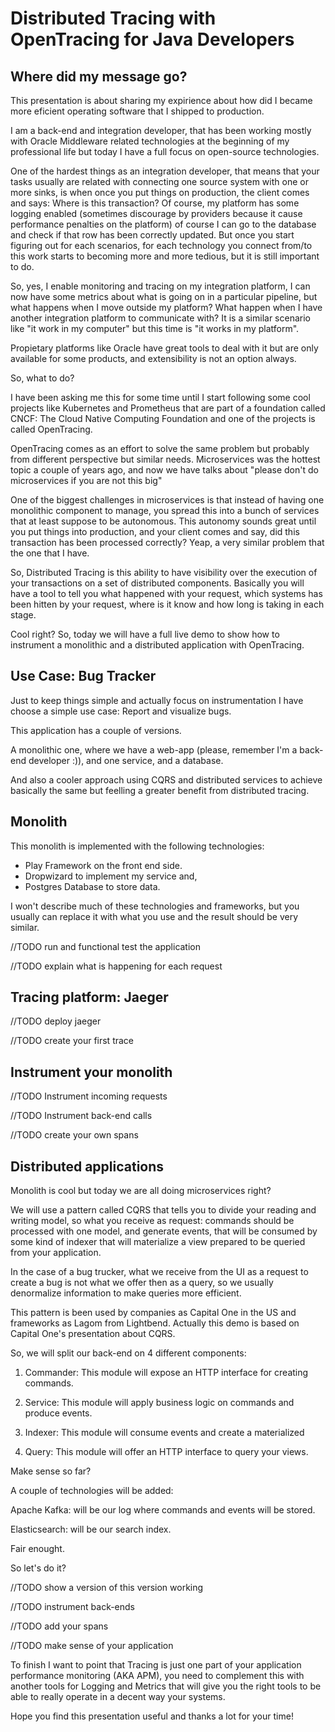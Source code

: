 # Distributed Tracing with OpenTracing for Java Developers

## Where did my message go?

This presentation is about sharing my expirience about how did I 
became more eficient operating software that I shipped to 
production. 

I am a back-end and integration developer, that has been working
mostly with Oracle Middleware related technologies at the 
beginning of my professional life but today I have a full focus 
on open-source technologies.

One of the hardest things as an integration developer, that 
means that your tasks usually are related with connecting 
one source system with one or more sinks, is when once you
put things on production, the client comes and says: 
Where is this transaction? Of course, my platform has some
logging enabled (sometimes discourage by providers 
because it cause performance penalties on the platform)
of course I can go to the database and check if that row has 
been correctly updated. But once you start figuring out 
for each scenarios, for each technology you connect from/to
this work starts to becoming more and more tedious, but it is
still important to do. 

So, yes, I enable monitoring and tracing on my integration platform,
I can now have some metrics about what is going on in a particular
pipeline, but what happens when I move outside my platform? 
What happen when I have another integration platform to communicate 
with? It is a similar scenario like "it work in my computer" 
but this time is "it works in my platform". 

Propietary platforms like Oracle have great tools to deal with it
but are only available for some products, and extensibility is 
not an option always.

So, what to do? 

I have been asking me this for some time until I start following
some cool projects like Kubernetes and Prometheus that are part
of a foundation called CNCF: The Cloud Native Computing Foundation
and one of the projects is called OpenTracing. 

OpenTracing comes as an effort to solve the same problem but 
probably from different perspective but similar needs.
Microservices was the hottest topic a couple of years ago, and
now we have talks about "please don't do microservices if you are 
not this big"

One of the biggest challenges in microservices is that instead of 
having one monolithic component to manage, you spread this 
into a bunch of services that at least suppose to be autonomous. 
This autonomy sounds great until you put things into production, 
and your client comes and say, did this transaction has been 
processed correctly? Yeap, a very similar problem that the one 
that I have. 

So, Distributed Tracing is this ability to have visibility
over the execution of your transactions on a set of distributed 
components. Basically you will have a tool to tell you what happened
with your request, which systems has been hitten by your request, 
where is it know and how long is taking in each stage. 

Cool right? So, today we will have a full live demo to show how 
to instrument a monolithic and a distributed application with 
OpenTracing.

## Use Case: Bug Tracker

Just to keep things simple and actually focus on instrumentation
I have choose a simple use case: Report and visualize bugs.

This application has a couple of versions.

A monolithic one, where we have a web-app (please, remember I'm 
a back-end developer :)), and one service, and a database.

And also a cooler approach using CQRS and distributed services
to achieve basically the same but feelling a greater benefit 
from distributed tracing.

## Monolith

This monolith is implemented with the following technologies:

* Play Framework on the front end side. 
* Dropwizard to implement my service and,
* Postgres Database to store data.

I won't describe much of these technologies and frameworks, 
but you usually can replace it with what you use and the result 
should be very similar.

//TODO run and functional test the application

//TODO explain what is happening for each request

## Tracing platform: Jaeger

//TODO deploy jaeger

//TODO create your first trace

## Instrument your monolith

//TODO Instrument incoming requests

//TODO Instrument back-end calls

//TODO create your own spans

## Distributed applications

Monolith is cool but today we are all doing microservices right?

We will use a pattern called CQRS that tells you to divide your
reading and writing model, so what you receive as request: commands
should be processed with one model, and generate events, that will 
be consumed by some kind of indexer that will materialize a view
prepared to be queried from your application.

In the case of a bug trucker, what we receive from the UI as a 
request to create a bug is not what we offer then as a query, 
so we usually denormalize information to make queries more efficient.

This pattern is been used by companies as Capital One in the US 
and frameworks as Lagom from Lightbend. Actually this demo is based on 
Capital One's presentation about CQRS.

So, we will split our back-end on 4 different components:

1. Commander: This module will expose an HTTP interface for creating
commands.

2. Service: This module will apply business logic on commands and 
produce events. 

3. Indexer: This module will consume events and create a materialized

4. Query: This module will offer an HTTP interface to query your views.

Make sense so far?

A couple of technologies will be added: 

Apache Kafka: will be our log where commands and events will be stored. 

Elasticsearch: will be our search index.

Fair enought.

So let's do it? 

//TODO show a version of this version working

//TODO instrument back-ends

//TODO add your spans

//TODO make sense of your application

To finish I want to point that Tracing is just one part of your application
performance monitoring (AKA APM), you need to complement this with another 
tools for Logging and Metrics that will give you the right tools to be able 
to really operate in a decent way your systems.

Hope you find this presentation useful and thanks a lot for your time!
